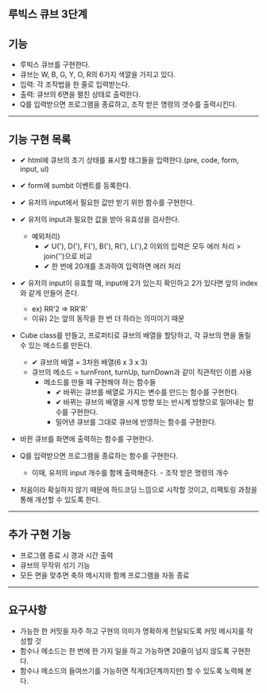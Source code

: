 ## 루빅스 큐브 3단계

## 기능

- 루빅스 큐브를 구현한다.
- 큐브는 W, B, G, Y, O, R의 6가지 색깔을 가지고 있다.
- 입력: 각 조작법을 한 줄로 입력받는다.
- 출력: 큐브의 6면을 펼친 상태로 출력한다.
- Q를 입력받으면 프로그램을 종료하고, 조작 받은 명령의 갯수를 출력시킨다.

---

## 기능 구현 목록

- ✔ html에 큐브의 초기 상태를 표시할 태그들을 입력한다.(pre, code, form, input, ul)
- ✔ form에 sumbit 이벤트를 등록한다.
- ✔ 유저의 input에서 필요한 값만 받기 위한 함수를 구현한다.
- ✔ 유저의 input과 필요한 값을 받아 유효성을 검사한다.
  - 예외처리)
    - ✔ U('), D('), F('), B('), R('), L('),2 이외의 입력은 모두 에러 처리 > join('')으로 비교
    - ✔ 한 번에 20개를 초과하여 입력하면 에러 처리
- ✔ 유저의 input이 유효할 때, input에 2가 있는지 확인하고 2가 있다면 앞의 index와 같게 만들어 준다.
  - ex) RR'2 => RR'R'
  - 이유) 2는 앞의 동작을 한 번 더 하라는 의미이기 때문
- Cube class를 만들고, 프로퍼티로 큐브의 배열을 할당하고, 각 큐브의 면을 돌릴 수 있는 메소드를 만든다.
  - ✔ 큐브의 배열 = 3차원 배열(6 x 3 x 3)
  - 큐브의 메소드 = turnFront, turnUp, turnDown과 같이 직관적인 이름 사용
    - 메소드를 만들 때 구현해야 하는 함수들
      - ✔ 바뀌는 큐브를 배열로 가지는 변수를 만드는 함수를 구현한다.
      - ✔ 바뀌는 큐브의 배열을 시계 방향 또는 반시계 방향으로 밀어내는 함수를 구현한다.
      - 밀어낸 큐브를 그대로 큐브에 반영하는 함수를 구현한다.
- 바뀐 큐브를 화면에 출력하는 함수를 구현한다.
- Q를 입력받으면 프로그램을 종료하는 함수를 구현한다.

  - 이때, 유저의 input 개수를 함께 출력해준다. - 조작 받은 명령의 개수

- 처음이라 확실하지 않기 때문에 하드코딩 느낌으로 시작할 것이고, 리팩토링 과정을 통해 개선할 수 있도록 한다.

---

## 추가 구현 기능

- 프로그램 종료 시 경과 시간 출력
- 큐브의 무작위 섞기 기능
- 모든 면을 맞추면 축하 메시지와 함께 프로그램을 자동 종료

---

## 요구사항

- 가능한 한 커밋을 자주 하고 구현의 의미가 명확하게 전달되도록 커밋 메시지를 작성할 것
- 함수나 메소드는 한 번에 한 가지 일을 하고 가능하면 20줄이 넘지 않도록 구현한다.
- 함수나 메소드의 들여쓰기를 가능하면 적게(3단계까지만) 할 수 있도록 노력해 본다.
